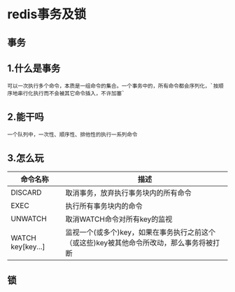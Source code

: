 # redis事务及锁

## 事务
## 1.什么是事务

    可以一次执行多个命令，本质是一组命令的集合。一个事务中的，所有命令都会序列化，`按顺序地串行化执行而不会被其它命令插入，不许加塞`
## 2.能干吗
    一个队列中，一次性、顺序性、排他性的执行一系列命令
## 3.怎么玩

| 命令名称             |               描述                                   |  
| -----------------   | ---------------------------------------------------|   
|  DISCARD            |取消事务，放弃执行事务块内的所有命令                    |
|EXEC                 |执行所有事务块内的命令                                |  
|UNWATCH              |取消WATCH命令对所有key的监视                         |  
|WATCH key[key...]    |监视一个(或多个)key，如果在事务执行之前这个（或这些)key被其他命令所改动，那么事务将被打断|  

   


## 锁